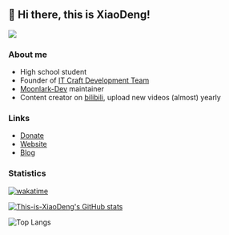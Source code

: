## 👋 Hi there, this is XiaoDeng!

![](https://github-profile-summary-cards.vercel.app/api/cards/profile-details?username=This-is-XiaoDeng&theme=default)

### About me
- High school student
- Founder of [IT Craft Development Team](https://github.com/ITCraftDevelopmentTeam)
- [Moonlark-Dev](https://github.com/Moonlark-Dev) maintainer
- Content creator on [bilibili](https://space.bilibili.com/600432241), upload new videos (almost) yearly

### Links

- [Donate](https://pay.thisisxd.top)
- [Website](https://thisisxd.top)
- [Blog](https://blog.thisisxd.top)

### Statistics

[![wakatime](https://wakatime.com/badge/user/23cc74e0-49dd-4f6e-b488-67c3123a6289.svg)](https://wakatime.com/@23cc74e0-49dd-4f6e-b488-67c3123a6289)

[![This-is-XiaoDeng's GitHub stats](https://github-readme-stats.vercel.app/api?username=This-is-XiaoDeng&show_icons=true)](https://github.com/anuraghazra/github-readme-stats)

![Top Langs](https://github-readme-stats.vercel.app/api/top-langs/?username=This-is-XiaoDeng&layout=compact)
